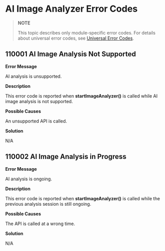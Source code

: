 # AI Image Analyzer Error Codes

> **NOTE**
>
> This topic describes only module-specific error codes. For details about universal error codes, see [Universal Error Codes](../errorcode-universal.md).

## 110001 AI Image Analysis Not Supported

**Error Message**

AI analysis is unsupported.

**Description**

This error code is reported when **startImageAnalyzer()** is called while AI image analysis is not supported.

**Possible Causes**

An unsupported API is called.

**Solution**

N/A

## 110002 AI Image Analysis in Progress

**Error Message**

AI analysis is ongoing.

**Description**

This error code is reported when **startImageAnalyzer()** is called while the previous analysis session is still ongoing.

**Possible Causes**

The API is called at a wrong time.

**Solution**

N/A
